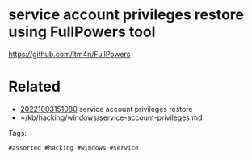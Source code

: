 # service account privileges restore using FullPowers tool
https://github.com/itm4n/FullPowers

# Related

- [20221003151080](/zet/20221003151080/README.md) service account privileges restore
- ~/kb/hacking/windows/service-account-privileges.md

Tags:

    #assorted #hacking #windows #service
